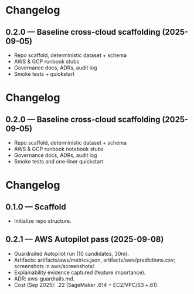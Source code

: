 # Changelog

## 0.2.0 — Baseline cross-cloud scaffolding (2025-09-05)
- Repo scaffold, deterministic dataset + schema
- AWS & GCP runbook stubs
- Governance docs, ADRs, audit log
- Smoke tests + quickstart

# Changelog

## 0.2.0 — Baseline cross-cloud scaffolding (2025-09-05)
- Repo scaffold, deterministic dataset + schema
- AWS & GCP runbook notebook stubs
- Governance docs, ADRs, audit log
- Smoke tests and one-liner quickstart

# Changelog
## 0.1.0 — Scaffold
- Initialize repo structure.
## 0.2.1 — AWS Autopilot pass (2025-09-08)
- Guardrailed Autopilot run (10 candidates, 30m).
- Artifacts: artifacts/aws/metrics.json, artifacts/aws/predictions.csv; screenshots in aws/screenshots/.
- Explainability evidence captured (feature importance).
- ADR: aws-guardrails.md.
- Cost (Sep 2025): .22 (SageMaker .614 + EC2/VPC/S3 ~.61).

